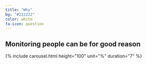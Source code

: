 ```yaml
---
title: "Why"
bg: "#222222"
color: white
fa-icon: question
---
```


## Monitoring people can be for good reason

{% include carousel.html height="100" unit="%" duration="7" %}